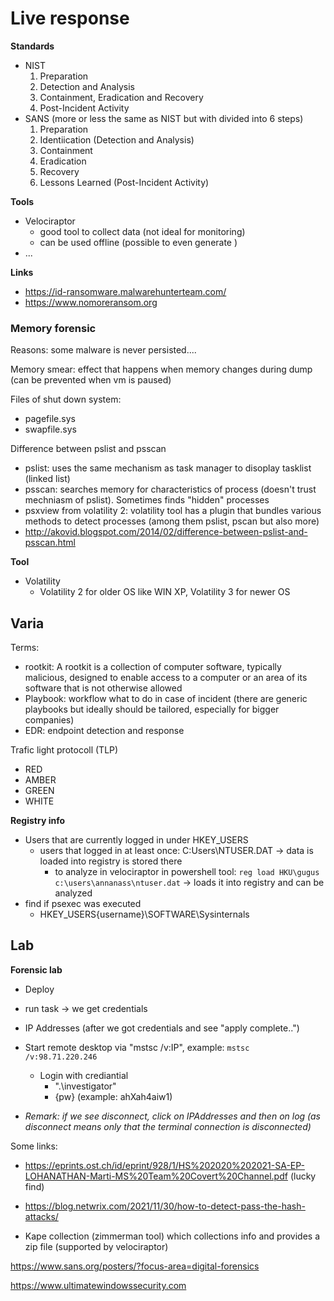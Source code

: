 # Live response


**Standards**
- NIST
    1. Preparation
    2. Detection and Analysis
    3. Containment, Eradication and Recovery
    4. Post-Incident Activity
- SANS  (more or less the same as NIST but with divided into 6 steps)
    1. Preparation
    2. Identiication (Detection and Analysis)
    3. Containment
    4. Eradication
    5. Recovery
    6. Lessons Learned (Post-Incident Activity)



**Tools**
- Velociraptor
    - good tool to collect data (not ideal for monitoring)
    - can be used offline (possible to even generate ) 
- ...





**Links**
- https://id-ransomware.malwarehunterteam.com/
- https://www.nomoreransom.org

### Memory forensic
Reasons: some malware is never persisted....

Memory smear: effect that happens when memory changes during dump (can be prevented when vm is paused)

Files of shut down system: 
- pagefile.sys
- swapfile.sys


Difference between pslist and psscan
- pslist:  uses the same mechanism as task manager to disoplay tasklist (linked list)
- psscan: searches memory for characteristics of process (doesn't trust mechniasm of pslist). Sometimes finds "hidden" processes
- psxview from volatility 2: volatility tool has a plugin that bundles various methods to detect processes (among them pslist, pscan but also more)
- http://akovid.blogspot.com/2014/02/difference-between-pslist-and-psscan.html


**Tool**
- Volatility
    - Volatility 2 for older OS like WIN XP, Volatility 3 for newer OS 


## Varia
Terms: 
- rootkit: A rootkit is a collection of computer software, typically malicious, designed to enable access to a computer or an area of its software that is not otherwise allowed 
- Playbook: workflow what to do in case of incident (there are generic playbooks but ideally should be tailored, especially for bigger companies)
- EDR: endpoint detection and response

Trafic light protocoll (TLP)
- RED
- AMBER
- GREEN
- WHITE


**Registry info**
- Users that are currently logged in under HKEY_USERS
    - users that logged in at least once: C:Users\NTUSER.DAT  -> data is loaded into registry is stored there
        - to analyze in velociraptor in powershell tool: `reg load HKU\gugus c:\users\annanass\ntuser.dat`  -> loads it into registry and can be analyzed
- find if psexec was executed
    - HKEY_USERS\{username}\SOFTWARE\Sysinternals


## Lab
**Forensic lab**
- Deploy
- run task -> we get credentials
- IP Addresses (after we got credentials and see "apply complete..")
- Start remote desktop via "mstsc /v:IP", example: `mstsc /v:98.71.220.246`
    - Login with crediantial
        - ".\investigator"
        - {pw}   (example: ahXah4aiw1)

- *Remark: if we see disconnect, click on IPAddresses and then on log (as disconnect means only that the terminal connection is disconnected)*


Some links: 
- https://eprints.ost.ch/id/eprint/928/1/HS%202020%202021-SA-EP-LOHANATHAN-Marti-MS%20Team%20Covert%20Channel.pdf  (lucky find)
- https://blog.netwrix.com/2021/11/30/how-to-detect-pass-the-hash-attacks/


- Kape collection (zimmerman tool) which collections info and provides a zip file (supported by velociraptor)

https://www.sans.org/posters/?focus-area=digital-forensics


https://www.ultimatewindowssecurity.com

